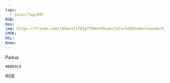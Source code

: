 ```yaml
---
tags:
  - Color/Tag/NTC
RGB:
Hex:
img: https://filedn.com/l0hpzxl1f01yT7GHxtF8cyk/Color%20Snake/standard_csv_to_svg//ADE6C4.svg
CMYK:
HSL:
Name:
---
```

Padua
```palette
#ADE6C4
```
RGB
